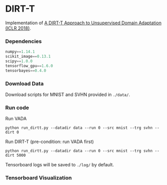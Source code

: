 # DIRT-T

Implementation of [A DIRT-T Approach to Unsupervised Domain Adaptation (ICLR 2018)](https://arxiv.org/abs/1802.08735).

### Dependencies

```python
numpy==1.14.1
scikit_image==0.13.1
scipy==1.0.0
tensorflow_gpu==1.6.0
tensorbayes==0.4.0
```

### Download Data

Download scripts for MNIST and SVHN provided in `./data/`.

### Run code

Run VADA
```
python run_dirtt.py --datadir data --run 0 --src mnist --trg svhn --dirt 0
```

Run DIRT-T (pre-condition: run VADA first)
```
python run_dirtt.py --datadir data --run 0 --src mnist --trg svhn --dirt 5000
```

Tensorboard logs will be saved to `./log/` by default.

### Tensorboard Visualization

